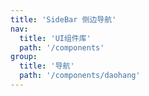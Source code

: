 ```yaml
---
title: 'SideBar 侧边导航'
nav:
  title: 'UI组件库'
  path: '/components'
group:
  title: '导航'
  path: '/components/daohang'
---
```


<code src="./demos/index.tsx"></code> <API></API>
